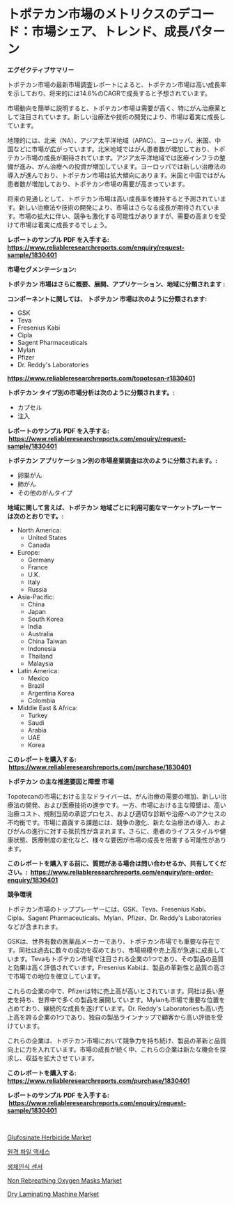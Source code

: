 <p><h1>トポテカン市場のメトリクスのデコード：市場シェア、トレンド、成長パターン</h1></p><p><strong>エグゼクティブサマリー</strong></p>
<p><p>トポテカン市場の最新市場調査レポートによると、トポテカン市場は高い成長率を示しており、将来的には14.6%のCAGRで成長すると予想されています。</p><p>市場動向を簡単に説明すると、トポテカン市場は需要が高く、特にがん治療薬として注目されています。新しい治療法や技術の開発により、市場は着実に成長しています。</p><p>地理的には、北米（NA）、アジア太平洋地域（APAC）、ヨーロッパ、米国、中国などに市場が広がっています。北米地域ではがん患者数が増加しており、トポテカン市場の成長が期待されています。アジア太平洋地域では医療インフラの整備が進み、がん治療への投資が増加しています。ヨーロッパでは新しい治療法の導入が進んでおり、トポテカン市場は拡大傾向にあります。米国と中国ではがん患者数が増加しており、トポテカン市場の需要が高まっています。</p><p>将来の見通しとして、トポテカン市場は高い成長率を維持すると予測されています。新しい治療法や技術の開発により、市場はさらなる成長が期待されています。市場の拡大に伴い、競争も激化する可能性がありますが、需要の高まりを受けて市場は着実に成長するでしょう。</p></p>
<p><strong>レポートのサンプル PDF を入手する: <a href="https://www.reliableresearchreports.com/enquiry/request-sample/1830401">https://www.reliableresearchreports.com/enquiry/request-sample/1830401</a></strong></p>
<p><strong>市場セグメンテーション:</strong></p>
<p><strong> トポテカン 市場はさらに概要、展開、アプリケーション、地域に分類されます :</strong></p>
<p><strong>コンポーネントに関しては、 トポテカン 市場は次のように分類されます: &nbsp;</strong></p>
<p><ul><li>GSK</li><li>Teva</li><li>Fresenius Kabi</li><li>Cipla</li><li>Sagent Pharmaceuticals</li><li>Mylan</li><li>Pfizer</li><li>Dr. Reddy's Laboratories</li></ul></p>
<p><strong><a href="https://www.reliableresearchreports.com/topotecan-r1830401">https://www.reliableresearchreports.com/topotecan-r1830401</a></strong></p>
<p><strong> トポテカン タイプ別の市場分析は次のように分類されます。:</strong></p>
<p><ul><li>カプセル</li><li>注入</li></ul></p>
<p><strong>レポートのサンプル PDF を入手する: &nbsp;<a href="https://www.reliableresearchreports.com/enquiry/request-sample/1830401">https://www.reliableresearchreports.com/enquiry/request-sample/1830401</a></strong></p>
<p><strong> トポテカン アプリケーション別の市場産業調査は次のように分類されます。:</strong></p>
<p><ul><li>卵巣がん</li><li>肺がん</li><li>その他のがんタイプ</li></ul></p>
<p><strong>地域に関して言えば、トポテカン 地域ごとに利用可能なマーケットプレーヤーは次のとおりです。:</strong></p>
<p><ul>
    <li>
        North America:
        <ul>
            <li>United States</li>
            <li>Canada</li>
        </ul>
    </li>
    <li>
        Europe:
        <ul>
            <li>Germany</li>
            <li>France</li>
            <li>U.K.</li>
            <li>Italy</li>
            <li>Russia</li>
        </ul>
    </li>
    <li>
        Asia-Pacific:
        <ul>
            <li>China</li>
            <li>Japan</li>
            <li>South Korea</li>
            <li>India</li>
            <li>Australia</li>
            <li>China Taiwan</li>
            <li>Indonesia</li>
            <li>Thailand</li>
            <li>Malaysia</li>
        </ul>
    </li>
    <li>
        Latin America:
        <ul>
            <li>Mexico</li>
            <li>Brazil</li>
            <li>Argentina Korea</li>
            <li>Colombia</li>
        </ul>
    </li>
    <li>
        Middle East & Africa:
        <ul>
            <li>Turkey</li>
            <li>Saudi</li>
            <li>Arabia</li>
            <li>UAE</li>
            <li>Korea</li>
        </ul>
    </li>
    </ul></p>
<p><strong>このレポートを購入する: &nbsp;<a href="https://www.reliableresearchreports.com/purchase/1830401">https://www.reliableresearchreports.com/purchase/1830401</a></strong></p>
<p><strong>トポテカン の主な推進要因と障壁 市場</strong></p>
<p><p>Topotecanの市場における主なドライバーは、がん治療の需要の増加、新しい治療法の開発、および医療技術の進歩です。一方、市場における主な障壁は、高い治療コスト、規制当局の承認プロセス、および適切な診断や治療へのアクセスの不均衡です。市場に直面する課題には、競争の激化、新たな治療法の導入、およびがんの進行に対する抵抗性が含まれます。さらに、患者のライフスタイルや健康状態、医療制度の変化など、様々な要因が市場の成長を阻害する可能性があります。</p></p>
<p><strong>このレポートを購入する前に、質問がある場合は問い合わせるか、共有してください。:&nbsp; <a href="https://www.reliableresearchreports.com/enquiry/pre-order-enquiry/1830401">https://www.reliableresearchreports.com/enquiry/pre-order-enquiry/1830401</a></strong></p>
<p><strong>競争環境</strong></p>
<p><p>トポテカン市場のトッププレーヤーには、GSK、Teva、Fresenius Kabi、Cipla、Sagent Pharmaceuticals、Mylan、Pfizer、Dr. Reddy's Laboratoriesなどが含まれます。</p><p>GSKは、世界有数の医薬品メーカーであり、トポテカン市場でも重要な存在です。同社は過去に数々の成功を収めており、市場規模や売上高が急速に成長しています。Tevaもトポテカン市場で注目される企業の1つであり、その製品の品質と効果は高く評価されています。Fresenius Kabiは、製品の革新性と品質の高さで市場での地位を確立しています。</p><p>これらの企業の中で、Pfizerは特に売上高が高いとされています。同社は長い歴史を持ち、世界中で多くの製品を展開しています。Mylanも市場で重要な位置を占めており、継続的な成長を遂げています。Dr. Reddy's Laboratoriesも高い売上高を誇る企業の1つであり、独自の製品ラインナップで顧客から高い評価を受けています。</p><p>これらの企業は、トポテカン市場において競争力を持ち続け、製品の革新と品質向上に力を入れています。市場の成長が続く中、これらの企業は新たな機会を探求し、収益を拡大させています。</p></p>
<p><strong>このレポートを購入する: &nbsp; <a href="https://www.reliableresearchreports.com/purchase/1830401">https://www.reliableresearchreports.com/purchase/1830401</a></strong></p>
<p><strong>レポートのサンプル PDF を入手する: &nbsp;<a href="https://www.reliableresearchreports.com/enquiry/request-sample/1830401">https://www.reliableresearchreports.com/enquiry/request-sample/1830401</a></strong><strong></strong></p>
<p>&nbsp;</p>
<p><p><a href="https://issuu.com/reportprime-2/docs/glufosinate-herbicide-market-size-2030.pptx">Glufosinate Herbicide Market</a></p><p><a href="https://github.com/Madalyell456456/Market-Research-Report-List-1/blob/main/171057129836.md">원격 파일 액세스</a></p><p><a href="https://medium.com/@boydsmitham726/%EC%83%9D%EC%B2%B4-%EC%9D%B8%EC%8B%9D-%EC%84%BC%EC%84%9C-%EC%8B%9C%EC%9E%A5-%EC%9C%A0%ED%98%95-%EC%9D%91%EC%9A%A9-%EB%B0%8F-%EC%A7%80%EB%A6%AC%EB%B3%84-%ED%8F%AC%EA%B4%84%EC%A0%81-%ED%8F%89%EA%B0%80-d40f469fb2b1">생체인식 센서</a></p><p><a href="https://sudsy-motorcycle-bbc.notion.site/Non-Rebreathing-Oxygen-Masks-Market-Comprehensive-Assessment-by-Type-Application-and-Geography-93392194d27545a6bc899d774d3c5efa">Non Rebreathing Oxygen Masks Market</a></p><p><a href="https://view.publitas.com/reportprime-1/dry-laminating-machine-market-outlook-industry-overview-and-forecast-2024-to-2031/">Dry Laminating Machine Market</a></p></p>